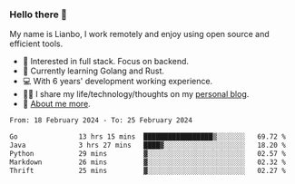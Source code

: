 ### Hello there 👋

My name is Lianbo, I work remotely and enjoy using open source and efficient tools.

- 🔭 Interested in full stack. Focus on backend.
- 🌱 Currently learning Golang and Rust.
- 💻 With 6 years' development working experience.
- ✍🏻 I share my life/technology/thoughts on my [personal blog](https://godruoyi.com).
- 👒 [About me more](https://godruoyi.com/posts/About-godruoyi).

<!--START_SECTION:waka-->

```txt
From: 18 February 2024 - To: 25 February 2024

Go               13 hrs 15 mins  █████████████████▒░░░░░░░   69.72 %
Java             3 hrs 27 mins   ████▓░░░░░░░░░░░░░░░░░░░░   18.20 %
Python           29 mins         ▓░░░░░░░░░░░░░░░░░░░░░░░░   02.57 %
Markdown         26 mins         ▓░░░░░░░░░░░░░░░░░░░░░░░░   02.32 %
Thrift           25 mins         ▓░░░░░░░░░░░░░░░░░░░░░░░░   02.27 %
```

<!--END_SECTION:waka-->
